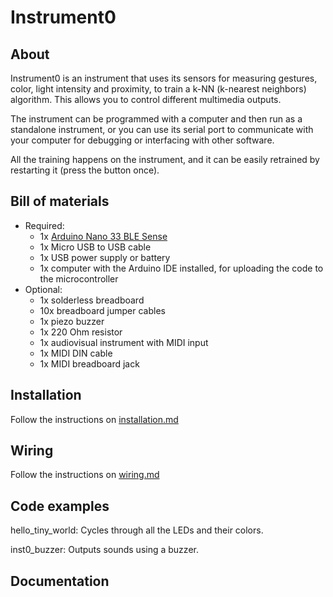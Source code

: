 # Instrument0

## About

Instrument0 is an instrument that uses its sensors for measuring gestures, color, light intensity and proximity, to train a k-NN (k-nearest neighbors) algorithm. This allows you to control different multimedia outputs.

The instrument can be programmed with a computer and then run as a standalone instrument, or you can use its serial port to communicate with your computer for debugging or interfacing with other software.

All the training happens on the instrument, and it can be easily retrained by restarting it (press the button once).

## Bill of materials

* Required:
  * 1x [Arduino Nano 33 BLE Sense](https://store.arduino.cc/usa/nano-33-ble-sense)
  * 1x Micro USB to USB cable
  * 1x USB power supply or battery
  * 1x computer with the Arduino IDE installed, for uploading the code to the microcontroller
* Optional:
  * 1x solderless breadboard
  * 10x breadboard jumper cables
  * 1x piezo buzzer
  * 1x 220 Ohm resistor
  * 1x audiovisual instrument with MIDI input
  * 1x MIDI DIN cable
  * 1x MIDI breadboard jack

## Installation

Follow the instructions on [installation.md](installation.md)

## Wiring

Follow the instructions on [wiring.md](wiring.md)

## Code examples

hello_tiny_world: Cycles through all the LEDs and their colors.

inst0_buzzer: Outputs sounds using a buzzer.

## Documentation
